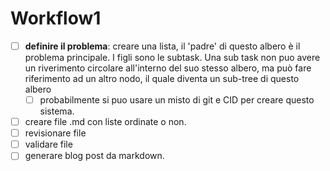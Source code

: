 # Workflow1

- [ ] **definire il problema**: creare una lista, il 'padre' di
      questo albero è il problema principale. I figli sono le
      subtask. Una sub task non puo avere un riverimento
      circolare all'interno del suo stesso albero, ma può fare
      riferimento ad un altro nodo, il quale diventa un sub-tree
      di questo albero
  - [ ] probabilmente si puo usare un misto di git e CID per
        creare questo sistema.
- [ ] creare file .md con liste ordinate o non.
- [ ] revisionare file
- [ ] validare file
- [ ] generare blog post da markdown.
